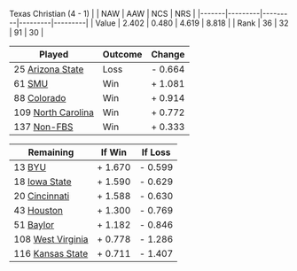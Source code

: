 Texas Christian (4 - 1)
|       |   NAW   |   AAW   |   NCS   |   NRS   |
|-------|---------|---------|---------|---------|
| Value |   2.402 |   0.480 |   4.619 |   8.818 |
| Rank  |      36 |      32 |      91 |      30 |

| Played                    | Outcome    |  Change  |
|---------------------------|------------|----------|
|  25 [Arizona State         ](ArizonaState.md)| Loss       | -  0.664 |
|  61 [SMU                   ](SMU.md)| Win        | +  1.081 |
|  88 [Colorado              ](Colorado.md)| Win        | +  0.914 |
| 109 [North Carolina        ](NorthCarolina.md)| Win        | +  0.772 |
| 137 [Non-FBS               ](NonFBS.md)| Win        | +  0.333 |

| Remaining                 |  If Win  |  If Loss |
|---------------------------|----------|----------|
|  13 [BYU                   ](BYU.md)| +  1.670 | -  0.599 |
|  18 [Iowa State            ](IowaState.md)| +  1.590 | -  0.629 |
|  20 [Cincinnati            ](Cincinnati.md)| +  1.588 | -  0.630 |
|  43 [Houston               ](Houston.md)| +  1.300 | -  0.769 |
|  51 [Baylor                ](Baylor.md)| +  1.182 | -  0.846 |
| 108 [West Virginia         ](WestVirginia.md)| +  0.778 | -  1.286 |
| 116 [Kansas State          ](KansasState.md)| +  0.711 | -  1.407 |

